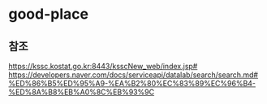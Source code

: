 # good-place

## 참조
https://kssc.kostat.go.kr:8443/ksscNew_web/index.jsp#  
https://developers.naver.com/docs/serviceapi/datalab/search/search.md#%ED%86%B5%ED%95%A9-%EA%B2%80%EC%83%89%EC%96%B4-%ED%8A%B8%EB%A0%8C%EB%93%9C  
